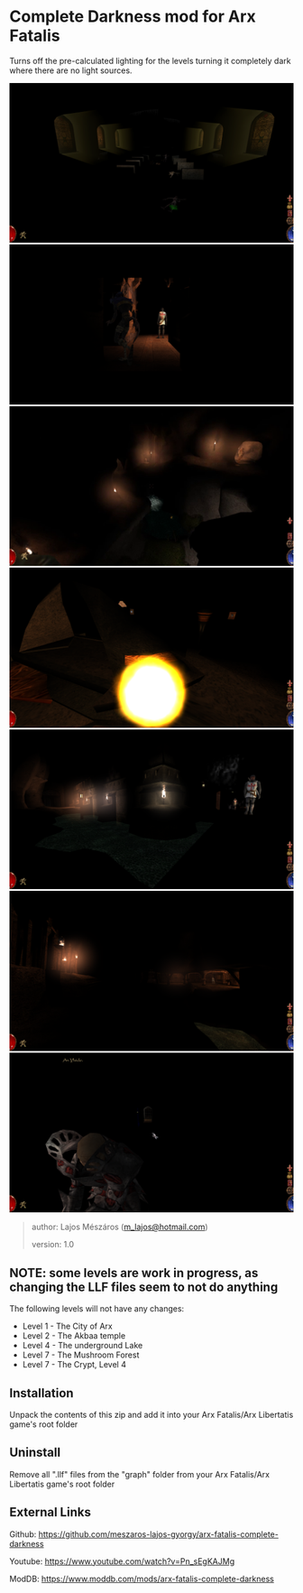 # Complete Darkness mod for Arx Fatalis

Turns off the pre-calculated lighting for the levels turning it completely dark where there are no light sources.

![Crypts](screenshots/crypts.png?raw=true "Crypts")
![Intro cinematics](screenshots/intro.png?raw=true "Intro cinematics")
![Greu's place](screenshots/greu.png?raw=true "Greu's place")
![Order of Edurneum](screenshots/snake-women.png?raw=true "Order of Edurneum")
![The Outpost](screenshots/the-outpost.png?raw=true "The Outpost")
![Trolls and Goblins](screenshots/trolls-and-goblins.png?raw=true "Trolls and Goblins")
![Ylside attack in the castle](screenshots/ylside-attack-in-the-castle.png?raw=true "Ylside attack in the castle")

> author: Lajos Mészáros (m_lajos@hotmail.com)
>
> version: 1.0

## NOTE: some levels are work in progress, as changing the LLF files seem to not do anything

The following levels will not have any changes:

- Level 1 - The City of Arx
- Level 2 - The Akbaa temple
- Level 4 - The underground Lake
- Level 7 - The Mushroom Forest
- Level 7 - The Crypt, Level 4

## Installation

Unpack the contents of this zip and add it into your Arx Fatalis/Arx Libertatis game's root folder

## Uninstall

Remove all ".llf" files from the "graph" folder from your Arx Fatalis/Arx Libertatis game's root folder

## External Links

Github: https://github.com/meszaros-lajos-gyorgy/arx-fatalis-complete-darkness

Youtube: https://www.youtube.com/watch?v=Pn_sEgKAJMg

ModDB: https://www.moddb.com/mods/arx-fatalis-complete-darkness
